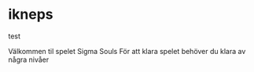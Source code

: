 # ikneps
test

Välkommen til spelet Sigma Souls
För att klara spelet behöver du klara av några nivåer
